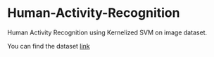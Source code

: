 # Human-Activity-Recognition
Human Activity Recognition using Kernelized SVM on image dataset.

You can find the dataset [link](https://drive.google.com/file/d/1lJk8WC08Q4yaWWG-8eRKZAN6LUdlp7Mm/view?usp=drive_link)
